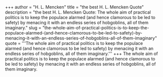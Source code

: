 +++
author = "H. L. Mencken"
title = "the best H. L. Mencken Quote"
description = "the best H. L. Mencken Quote: The whole aim of practical politics is to keep the populace alarmed (and hence clamorous to be led to safety) by menacing it with an endless series of hobgoblins, all of them imaginary."
slug = "the-whole-aim-of-practical-politics-is-to-keep-the-populace-alarmed-(and-hence-clamorous-to-be-led-to-safety)-by-menacing-it-with-an-endless-series-of-hobgoblins-all-of-them-imaginary"
quote = '''The whole aim of practical politics is to keep the populace alarmed (and hence clamorous to be led to safety) by menacing it with an endless series of hobgoblins, all of them imaginary.'''
+++
The whole aim of practical politics is to keep the populace alarmed (and hence clamorous to be led to safety) by menacing it with an endless series of hobgoblins, all of them imaginary.
